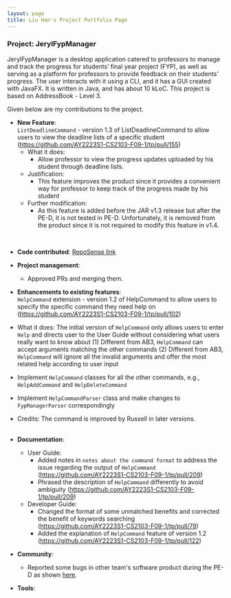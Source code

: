 ```yaml
---
layout: page
title: Liu Han's Project Portfolio Page
---
```


### Project: JerylFypManager

JerylFypManager is a desktop application catered to professors to manage and track the progress for students’ final
year project (FYP), as well as serving as a platform for professors to provide feedback on their students’ progress.
The user interacts with it using a CLI, and it has a GUI created with JavaFX. It is written in Java, and has about
10 kLoC. This project is based on AddressBook - Level 3.

Given below are my contributions to the project.


* **New Feature**: <br>
`ListDeadlineCommand` - version 1.3 of ListDeadlineCommand to allow users to view the deadline lists of a specific student
(https://github.com/AY2223S1-CS2103-F09-1/tp/pull/155)
  * What it does: 
    * Allow professor to view the progress updates uploaded by his student through deadline lists.
  * Justification:
    * This feature improves the product since it provides a convenient way for professor to keep track of the progress made by his student
  * Further modification:
    * As this feature is added before the JAR v1.3 release but after the PE-D, it is not tested in PE-D. Unfortunately, it is removed from the product since it is not required to modify this feature in v1.4.
<br>


* **Code contributed**: [RepoSense link](https://nus-cs2103-ay2223s1.github.io/tp-dashboard/?search=sweetpotato0213&breakdown=true)

* **Project management**:
  * Approved PRs and merging them.

* **Enhancements to existing features**:<br>
  `HelpCommand` extension - version 1.2 of HelpCommand to allow users to specify the specific command they need help on
  (https://github.com/AY2223S1-CS2103-F09-1/tp/pull/102)
* What it does: The initial version of `HelpCommand` only allows users to enter `Help` and directs user to the User Guide without considering what users really want to know about
  (1) Different from AB3, `HelpCommand` can accept arguments matching the other commands
  (2) Different from AB3, `HelpCommand` will ignore all the invalid arguments and offer the most related help according to user input
* Implement `HelpCommand` classes for all the other commands, e.g., `HelpAddCommand` and `HelpDeleteCommand`
* Implement `HelpCommandParser` class and make changes to `FypManagerParser` correspondingly
  <br>
* Credits: The command is improved by Russell in later versions. <br><br>

* **Documentation**:
    * User Guide:
      * Added notes in `notes about the command format` to address the issue regarding the output of `HelpCommand` (https://github.com/AY2223S1-CS2103-F09-1/tp/pull/209)
      * Phrased the description of `HelpCommand` differently to avoid ambiguity (https://github.com/AY2223S1-CS2103-F09-1/tp/pull/209)
    * Developer Guide: 
      * Changed the format of some unmatched benefits and corrected the benefit of keywords searching (https://github.com/AY2223S1-CS2103-F09-1/tp/pull/79)
      * Added the explanation of `HelpCommand` feature of version 1.2 (https://github.com/AY2223S1-CS2103-F09-1/tp/pull/122)

* **Community**:
  * Reported some bugs in other team's software product during the PE-D as shown [here](https://github.com/SweetPotato0213/ped/issues).

* **Tools**:
